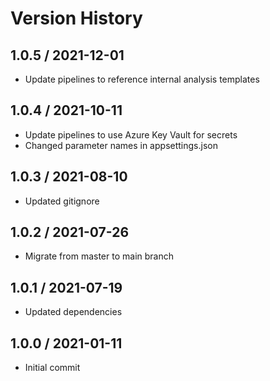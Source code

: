 # Version History

## 1.0.5 / 2021-12-01

- Update pipelines to reference internal analysis templates

## 1.0.4 / 2021-10-11

- Update pipelines to use Azure Key Vault for secrets
- Changed parameter names in appsettings.json

## 1.0.3 / 2021-08-10

- Updated gitignore

## 1.0.2 / 2021-07-26

- Migrate from master to main branch

## 1.0.1 / 2021-07-19

- Updated dependencies

## 1.0.0 / 2021-01-11

- Initial commit
